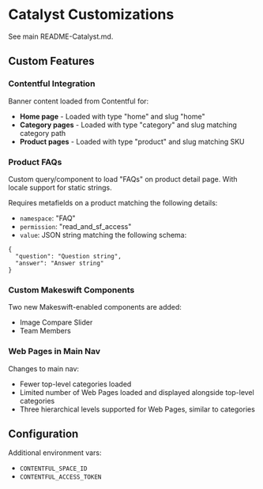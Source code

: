# Catalyst Customizations

See main README-Catalyst.md.

## Custom Features

### Contentful Integration

Banner content loaded from Contentful for:

* **Home page** - Loaded with type "home" and slug "home"
* **Category pages** - Loaded with type "category" and slug matching category path
* **Product pages** - Loaded with type "product" and slug matching SKU

### Product FAQs

Custom query/component to load "FAQs" on product detail page. With locale support for static strings.

Requires metafields on a product matching the following details:

* `namespace`: "FAQ"
* `permission`: "read_and_sf_access"
* `value`: JSON string matching the following schema:

```
{
  "question": "Question string",
  "answer": "Answer string"
}
```

### Custom Makeswift Components

Two new Makeswift-enabled components are added:

* Image Compare Slider
* Team Members

### Web Pages in Main Nav

Changes to main nav:

* Fewer top-level categories loaded
* Limited number of Web Pages loaded and displayed alongside top-level categories
* Three hierarchical levels supported for Web Pages, similar to categories

## Configuration

Additional environment vars:

* `CONTENTFUL_SPACE_ID`
* `CONTENTFUL_ACCESS_TOKEN`
